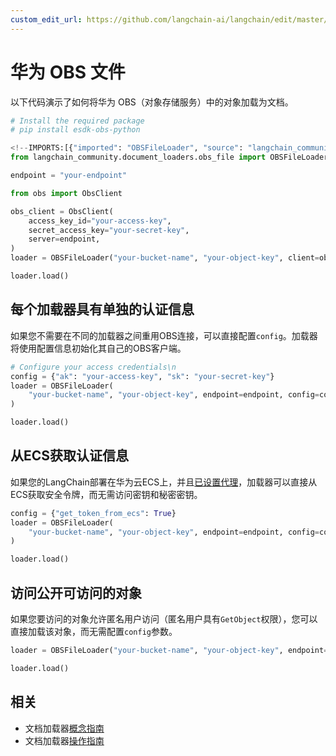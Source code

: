 ```yaml
---
custom_edit_url: https://github.com/langchain-ai/langchain/edit/master/docs/docs/integrations/document_loaders/huawei_obs_file.ipynb
---
```

# 华为 OBS 文件
以下代码演示了如何将华为 OBS（对象存储服务）中的对象加载为文档。


```python
# Install the required package
# pip install esdk-obs-python
```


```python
<!--IMPORTS:[{"imported": "OBSFileLoader", "source": "langchain_community.document_loaders.obs_file", "docs": "https://python.langchain.com/api_reference/community/document_loaders/langchain_community.document_loaders.obs_file.OBSFileLoader.html", "title": "Huawei OBS File"}]-->
from langchain_community.document_loaders.obs_file import OBSFileLoader
```


```python
endpoint = "your-endpoint"
```


```python
from obs import ObsClient

obs_client = ObsClient(
    access_key_id="your-access-key",
    secret_access_key="your-secret-key",
    server=endpoint,
)
loader = OBSFileLoader("your-bucket-name", "your-object-key", client=obs_client)
```


```python
loader.load()
```

## 每个加载器具有单独的认证信息
如果您不需要在不同的加载器之间重用OBS连接，可以直接配置`config`。加载器将使用配置信息初始化其自己的OBS客户端。


```python
# Configure your access credentials\n
config = {"ak": "your-access-key", "sk": "your-secret-key"}
loader = OBSFileLoader(
    "your-bucket-name", "your-object-key", endpoint=endpoint, config=config
)
```


```python
loader.load()
```

## 从ECS获取认证信息
如果您的LangChain部署在华为云ECS上，并且[已设置代理](https://support.huaweicloud.com/intl/en-us/usermanual-ecs/ecs_03_0166.html#section7)，加载器可以直接从ECS获取安全令牌，而无需访问密钥和秘密密钥。


```python
config = {"get_token_from_ecs": True}
loader = OBSFileLoader(
    "your-bucket-name", "your-object-key", endpoint=endpoint, config=config
)
```


```python
loader.load()
```

## 访问公开可访问的对象
如果您要访问的对象允许匿名用户访问（匿名用户具有`GetObject`权限），您可以直接加载该对象，而无需配置`config`参数。


```python
loader = OBSFileLoader("your-bucket-name", "your-object-key", endpoint=endpoint)
```


```python
loader.load()
```


## 相关

- 文档加载器[概念指南](/docs/concepts/#document-loaders)
- 文档加载器[操作指南](/docs/how_to/#document-loaders)
